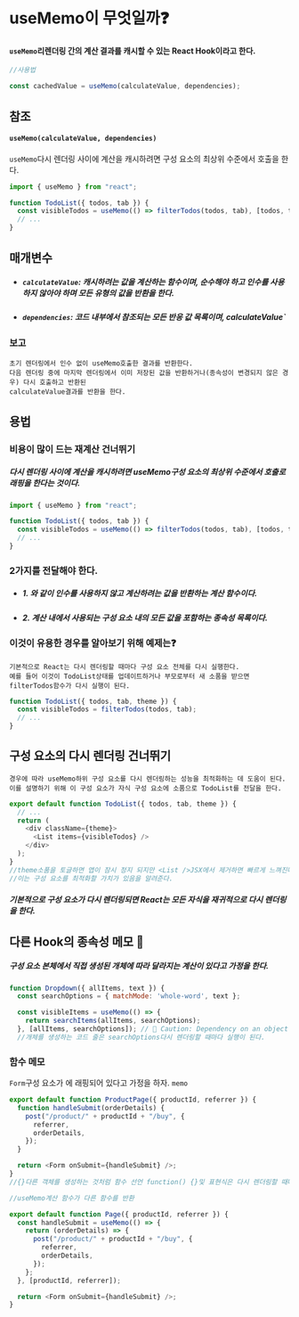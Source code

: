 # useMemo이 무엇일까❓

#### `useMemo`리렌더링 간의 계산 결과를 캐시할 수 있는 React Hook이라고 한다.

```js
//사용법

const cachedValue = useMemo(calculateValue, dependencies);
```

## 참조

#### `useMemo(calculateValue, dependencies)`

`useMemo`다시 렌더링 사이에 계산을 캐시하려면 구성 요소의 최상위 수준에서 호출을 한다.

```js
import { useMemo } from "react";

function TodoList({ todos, tab }) {
  const visibleTodos = useMemo(() => filterTodos(todos, tab), [todos, tab]);
  // ...
}
```

## 매개변수

- ##### `calculateValue`: 캐시하려는 값을 계산하는 함수이며, 순수해야 하고 인수를 사용하지 않아야 하며 모든 유형의 값을 반환을 한다.

* ##### `dependencies`: 코드 내부에서 참조되는 모든 반응 값 목록이며, calculateValue`

### 보고

    초기 렌더링에서 인수 없이 useMemo호출한 결과를 반환한다.
    다음 렌더링 중에 마지막 렌더링에서 이미 저장된 값을 반환하거나(종속성이 변경되지 않은 경우) 다시 호출하고 반환된
    calculateValue결과를 반환을 한다.

## 용법

### 비용이 많이 드는 재계산 건너뛰기

##### 다시 렌더링 사이에 계산을 캐시하려면 useMemo구성 요소의 최상위 수준에서 호출로 래핑을 한다는 것이다.

```js
import { useMemo } from "react";

function TodoList({ todos, tab }) {
  const visibleTodos = useMemo(() => filterTodos(todos, tab), [todos, tab]);
  // ...
}
```

### 2가지를 전달해야 한다.

- ##### 1. 와 같이 인수를 사용하지 않고 계산하려는 값을 반환하는 계산 함수이다.

* ##### 2. 계산 내에서 사용되는 구성 요소 내의 모든 값을 포함하는 종속성 목록이다.

### 이것이 유용한 경우를 알아보기 위해 예제는❓

    기본적으로 React는 다시 렌더링할 때마다 구성 요소 전체를 다시 실행한다.
    예를 들어 이것이 TodoList상태를 업데이트하거나 부모로부터 새 소품을 받으면 filterTodos함수가 다시 실행이 된다.

```js
function TodoList({ todos, tab, theme }) {
  const visibleTodos = filterTodos(todos, tab);
  // ...
}
```

## 구성 요소의 다시 렌더링 건너뛰기

    경우에 따라 useMemo하위 구성 요소를 다시 렌더링하는 성능을 최적화하는 데 도움이 된다.
    이를 설명하기 위해 이 구성 요소가 자식 구성 요소에 소품으로 TodoList를 전달을 한다.

```js
export default function TodoList({ todos, tab, theme }) {
  // ...
  return (
    <div className={theme}>
      <List items={visibleTodos} />
    </div>
  );
}
//theme소품을 토글하면 앱이 잠시 정지 되지만 <List />JSX에서 제거하면 빠르게 느껴진다.
//이는 구성 요소를 최적화할 가치가 있음을 알려준다.
```

##### 기본적으로 구성 요소가 다시 렌더링되면 React는 모든 자식을 재귀적으로 다시 렌더링을 한다.

## 다른 Hook의 종속성 메모 📝

##### 구성 요소 본체에서 직접 생성된 개체에 따라 달라지는 계산이 있다고 가정을 한다.

```js
function Dropdown({ allItems, text }) {
  const searchOptions = { matchMode: 'whole-word', text };

  const visibleItems = useMemo(() => {
    return searchItems(allItems, searchOptions);
  }, [allItems, searchOptions]); // 🚩 Caution: Dependency on an object created in the component body
  //개체를 생성하는 코드 줄은 searchOptions다시 렌더링할 때마다 실행이 된다.
```

### 함수 메모

`Form`구성 요소가 에 래핑되어 있다고 가정을 하자. `memo`

```js
export default function ProductPage({ productId, referrer }) {
  function handleSubmit(orderDetails) {
    post("/product/" + productId + "/buy", {
      referrer,
      orderDetails,
    });
  }

  return <Form onSubmit={handleSubmit} />;
}
//{}다른 객체를 생성하는 것처럼 함수 선언 function() {}및 표현식은 다시 렌더링할 때마다 다른() => {} 함수를 생성을 하게 된다.
```

```js
//useMemo계산 함수가 다른 함수를 반환

export default function Page({ productId, referrer }) {
  const handleSubmit = useMemo(() => {
    return (orderDetails) => {
      post("/product/" + productId + "/buy", {
        referrer,
        orderDetails,
      });
    };
  }, [productId, referrer]);

  return <Form onSubmit={handleSubmit} />;
}
```
